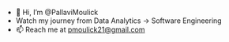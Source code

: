 - 👋 Hi, I’m @PallaviMoulick
-  Watch my journey from Data Analytics -> Software Engineering
- 📫 Reach me at pmoulick21@gmail.com

<!---
PallaviMoulick/PallaviMoulick is a ✨ special ✨ repository because its `README.md` (this file) appears on your GitHub profile.
You can click the Preview link to take a look at your changes.
--->
